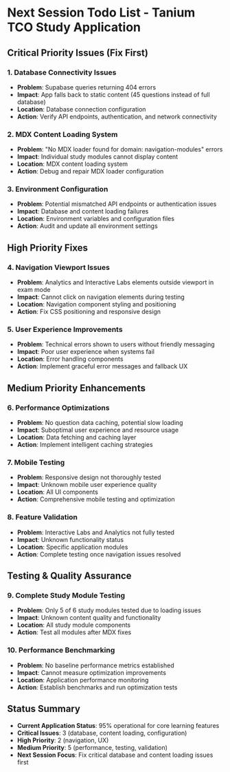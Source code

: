 # Next Session Todo List - Tanium TCO Study Application

## Critical Priority Issues (Fix First)

### 1. Database Connectivity Issues

- **Problem**: Supabase queries returning 404 errors
- **Impact**: App falls back to static content (45 questions instead of full database)
- **Location**: Database connection configuration
- **Action**: Verify API endpoints, authentication, and network connectivity

### 2. MDX Content Loading System

- **Problem**: "No MDX loader found for domain: navigation-modules" errors
- **Impact**: Individual study modules cannot display content
- **Location**: MDX content loading system
- **Action**: Debug and repair MDX loader configuration

### 3. Environment Configuration

- **Problem**: Potential mismatched API endpoints or authentication issues
- **Impact**: Database and content loading failures
- **Location**: Environment variables and configuration files
- **Action**: Audit and update all environment settings

## High Priority Fixes

### 4. Navigation Viewport Issues

- **Problem**: Analytics and Interactive Labs elements outside viewport in exam mode
- **Impact**: Cannot click on navigation elements during testing
- **Location**: Navigation component styling and positioning
- **Action**: Fix CSS positioning and responsive design

### 5. User Experience Improvements

- **Problem**: Technical errors shown to users without friendly messaging
- **Impact**: Poor user experience when systems fail
- **Location**: Error handling components
- **Action**: Implement graceful error messages and fallback UX

## Medium Priority Enhancements

### 6. Performance Optimizations

- **Problem**: No question data caching, potential slow loading
- **Impact**: Suboptimal user experience and resource usage
- **Location**: Data fetching and caching layer
- **Action**: Implement intelligent caching strategies

### 7. Mobile Testing

- **Problem**: Responsive design not thoroughly tested
- **Impact**: Unknown mobile user experience quality
- **Location**: All UI components
- **Action**: Comprehensive mobile testing and optimization

### 8. Feature Validation

- **Problem**: Interactive Labs and Analytics not fully tested
- **Impact**: Unknown functionality status
- **Location**: Specific application modules
- **Action**: Complete testing once navigation issues resolved

## Testing & Quality Assurance

### 9. Complete Study Module Testing

- **Problem**: Only 5 of 6 study modules tested due to loading issues
- **Impact**: Unknown content quality and functionality
- **Location**: All study module components
- **Action**: Test all modules after MDX fixes

### 10. Performance Benchmarking

- **Problem**: No baseline performance metrics established
- **Impact**: Cannot measure optimization improvements
- **Location**: Application performance monitoring
- **Action**: Establish benchmarks and run optimization tests

## Status Summary

- **Current Application Status**: 95% operational for core learning features
- **Critical Issues**: 3 (database, content loading, configuration)
- **High Priority**: 2 (navigation, UX)
- **Medium Priority**: 5 (performance, testing, validation)
- **Next Session Focus**: Fix critical database and content loading issues first

